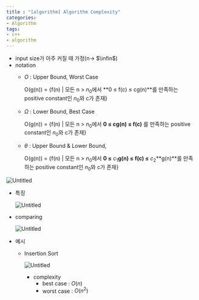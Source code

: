 ```yaml
---
title : "[algorithm] Algorithm Complexity"
categories:
- Algorithm
tags:
- c++
- algorithm
---
```


- input size가 아주 커질 때 가정(n→ $\infin$)
- notation
    - $O$ : Upper Bound, Worst Case
        
        O(g(n)) = {f(n) | 모든 n > $n_0$에서 **0 ≤ f(c) ≤ cg(n)**를 만족하는 positive constant인 $n_0$와 c가 존재}
        
    - $\Omega$ : Lower Bound, Best Case
        
        O(g(n)) = {f(n) | 모든 n > $n_0$에서 **0 ≤ cg(n) ≤ f(c)** 를 만족하는 positive constant인 $n_0$와 c가 존재}
        
    - $\theta$ : Upper Bound & Lower Bound,
        
        O(g(n)) = {f(n) | 모든 n > $n_0$에서 **0 ≤** $c_1$**g(n) ≤ f(c) ≤**  $c_2$**g(n)**를 만족하는 positive constant인 $n_0$와 c가 존재}
        

![Untitled](../../assets/images/2023-04-25-algorithm-complexity/Untitled.png)

- 특징
    
    ![Untitled](../../assets/images/2023-04-25-algorithm-complexity/Untitled%201.png)
    
- comparing
    
    ![Untitled](../../assets/images/2023-04-25-algorithm-complexity/Untitled%202.png)
    

- 예시
    - Insertion Sort
        
        ![Untitled](../../assets/images/2023-04-25-algorithm-complexity/Untitled%203.png)
        
        - complexity
            - best case : $O(n)$
            - worst case : $O(n^2)$